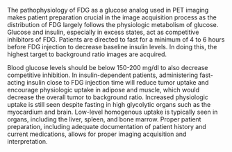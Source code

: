 The pathophysiology of FDG as a glucose analog used in PET imaging makes patient preparation crucial in the image acquisition process as the distribution of FDG largely follows the physiologic metabolism of glucose. Glucose and insulin, especially in excess states, act as competitive inhibitors of FDG. Patients are directed to fast for a minimum of 4 to 6 hours before FDG injection to decrease baseline insulin levels. In doing this, the highest target to background ratio images are acquired.

Blood glucose levels should be below 150-200 mg/dl to also decrease competitive inhibition. In insulin-dependent patients, administering fast-acting insulin close to FDG injection time will reduce tumor uptake and encourage physiologic uptake in adipose and muscle, which would decrease the overall tumor to background ratio. Increased physiologic uptake is still seen despite fasting in high glycolytic organs such as the myocardium and brain. Low-level homogenous uptake is typically seen in organs, including the liver, spleen, and bone marrow. Proper patient preparation, including adequate documentation of patient history and current medications, allows for proper imaging acquisition and interpretation.